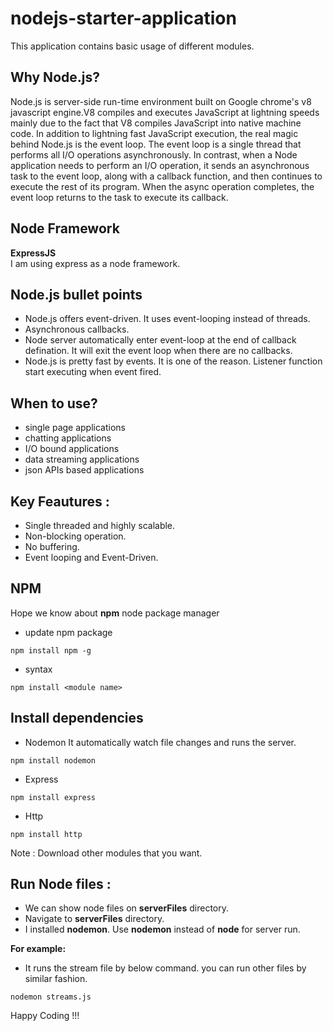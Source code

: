 # nodejs-starter-application
This application contains basic usage of different modules. 

## Why Node.js?
Node.js is server-side run-time environment built on Google chrome's v8 javascript engine.V8 compiles and executes JavaScript at lightning speeds mainly due to the fact that V8 compiles JavaScript into native machine code.
In addition to lightning fast JavaScript execution, the real magic behind Node.js is the event loop. The event loop is a single thread that performs all I/O operations asynchronously.
In contrast, when a Node application needs to perform an I/O operation, it sends an asynchronous task to the event loop, along with a callback function, and then continues to execute the rest of its program. When the async operation completes, the event loop returns to the task to execute its callback.


## Node Framework
**ExpressJS** <br/>
I am using express as a node framework.

## Node.js bullet points
- Node.js offers event-driven. It uses event-looping instead of threads.
- Asynchronous callbacks. 
- Node server automatically enter event-loop at the end of callback defination. It will exit the event loop when there are no callbacks.
- Node.js is pretty fast by events. It is one of the reason. Listener function start executing when event fired.

## When to use?
- single page applications
- chatting applications
- I/O bound applications
- data streaming applications
- json APIs based applications

## Key Feautures :
- Single threaded and highly scalable.
- Non-blocking operation.
- No buffering.
- Event looping and Event-Driven.

## NPM
Hope we know about **npm** node package manager
- update npm package
```
npm install npm -g
```
- syntax
```
npm install <module name>
```
## Install dependencies
- Nodemon
  It automatically watch file changes and runs the server.
```
npm install nodemon
```
- Express
``` 
npm install express
```
- Http
```
npm install http
```
Note : Download other modules that you want.

## Run Node files :
- We can show node files on **serverFiles** directory.
- Navigate to **serverFiles** directory.
- I installed **nodemon**. Use **nodemon** instead of **node** for server run.

**For example:**
- It runs the stream file by below command. you can run other files by similar fashion.
```
nodemon streams.js
```



Happy Coding !!!
